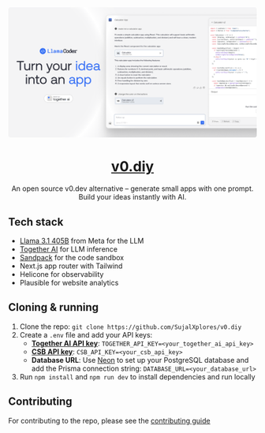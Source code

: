 <a href="https://github.com/SujalXplores/v0.diy">
  <img alt="v0.diy" src="./public/og-image.png">
  <h1 align="center">v0.diy</h1>
</a>

<p align="center">
  An open source v0.dev alternative – generate small apps with one prompt. Build your ideas instantly with AI.
</p>

## Tech stack

- [Llama 3.1 405B](https://ai.meta.com/blog/meta-llama-3-1/) from Meta for the LLM
- [Together AI](https://togetherai.link/?utm_source=v0diy&utm_medium=referral&utm_campaign=example-app) for LLM inference
- [Sandpack](https://sandpack.codesandbox.io/) for the code sandbox
- Next.js app router with Tailwind
- Helicone for observability
- Plausible for website analytics

## Cloning & running

1. Clone the repo: `git clone https://github.com/SujalXplores/v0.diy`
2. Create a `.env` file and add your API keys:
   - **[Together AI API key](https://dub.sh/together-ai/?utm_source=example-app\&utm_medium=v0diy\&utm_campaign=v0diy-app-signup)**: `TOGETHER_API_KEY=<your_together_ai_api_key>`
   - **[CSB API key](https://codesandbox.io/signin)**: `CSB_API_KEY=<your_csb_api_key>`
   - **Database URL**: Use [Neon](https://neon.tech) to set up your PostgreSQL database and add the Prisma connection string: `DATABASE_URL=<your_database_url>`
3. Run `npm install` and `npm run dev` to install dependencies and run locally

## Contributing

For contributing to the repo, please see the [contributing guide](./CONTRIBUTING.md)
